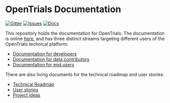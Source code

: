 # OpenTrials Documentation

[![Gitter](https://img.shields.io/gitter/room/opentrials/chat.svg)](https://gitter.im/opentrials/chat)
[![Issues](https://img.shields.io/badge/issue-tracker-orange.svg)](https://github.com/opentrials/opentrials/issues)
[![Docs](https://img.shields.io/badge/docs-latest-blue.svg)](http://docs.opentrials.net/en/latest/developers/)

This repository holds the documentation for OpenTrials. The documentation is online [here](http://docs.opentrials.net), and has three distinct streams targeting different users of the OpenTrials technical platform:

- [Documentation for developers](http://docs.opentrials.net/en/latest/developers/)
- [Documentation for data contributors](http://docs.opentrials.net/en/latest/contributors/)
- [Documentation for end users](http://docs.opentrials.net/en/latest/users/)

There are also living documents for the technical roadmap and user stories:

- [Technical Roadmap](http://docs.opentrials.net/en/latest/extras/roadmap/)
- [User stories](http://docs.opentrials.net/en/latest/extras/user-stories/)
- [Project ideas](http://docs.opentrials.net/en/latest/extras/project-ideas/)
